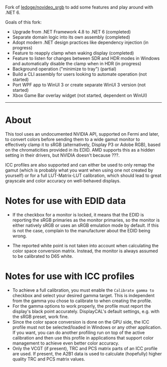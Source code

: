 Fork of [ledoge/novideo_srgb](https://github.com/ledoge/novideo_srgb) to add some features and play around with .NET 6.

Goals of this fork:
* Upgrade from .NET Framework 4.8 to .NET 6 (completed)
* Separate domain logic into its own assembly (completed)
* Adopt modern .NET design practices like dependency injection (in progress)
* Feature to reapply clamp when waking display (completed)
* Feature to listen for changes between SDR and HDR modes in Windows and automatically disable the clamp when in HDR (in progress)
* Background operation ("minimize to tray") (partial)
* Build a CLI assembly for users looking to automate operation (not started)
* Port WPF app to WinUI 3 or create separate WinUI 3 version (not started)
* Xbox Game Bar overlay widget (not started, dependent on WinUI)

----------------

# About
This tool uses an undocumented NVIDIA API, supported on Fermi and later, to convert colors before sending them to a wide gamut monitor to effectively clamp it to sRGB (alternatively, Display P3 or Adobe RGB), based on the chromaticities provided in its EDID. AMD supports this as a hidden setting in their drivers, but NVIDIA doesn't because ???.

ICC profiles are also supported and can either be used to only remap the gamut (which is probably what you want when using one not created by yourself) or for a full LUT-Matrix-LUT calibration, which should lead to great grayscale and color accuracy on well-behaved displays.

# Notes for use with EDID data
* If the checkbox for a monitor is locked, it means that the EDID is reporting the sRGB primaries as the monitor primaries, so the monitor is either natively sRGB or uses an sRGB emulation mode by default. If this is not the case, complain to the manufacturer about the EDID being wrong.

* The reported white point is not taken into account when calculating the color space conversion matrix. Instead, the monitor is always assumed to be calibrated to D65 white.

# Notes for use with ICC profiles

* To achieve a full calibration, you must enable the `Calibrate gamma to` checkbox and select your desired gamma target. This is independent from the gamma you chose to calibrate to when creating the profile.
* For the gamma options to work properly, the profile must report the display's black point accurately. DisplayCAL's default settings, e.g. with the sRGB preset, work fine.
* Since the color space conversion is done on the GPU side, the ICC profile must not be selected/loaded in Windows or any other application. If you want, you can do another profiling run on top of the active calibration and then use this profile in applications that support color management to achieve even better color accuracy.
* Only the VCGT (if present), TRC and PCS matrix parts of an ICC profile are used. If present, the A2B1 data is used to calculate (hopefully) higher quality TRC and PCS matrix values.

